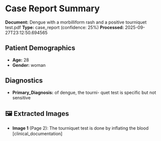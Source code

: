 # Case Report Summary

**Document:** Dengue with a morbilliform rash and a positive tourniquet test.pdf
**Type:** case_report (confidence: 25%)
**Processed:** 2025-09-27T23:12:50.694565

## Patient Demographics
- **Age:** 28
- **Gender:** woman

## Diagnostics
- **Primary_Diagnosis:** of dengue, the tourni-
quet test is specific but not sensitive


## 🖼️ Extracted Images

- **Image 1** (Page 2): The tourniquet test is done by inﬂating the blood [clinical_documentation]
